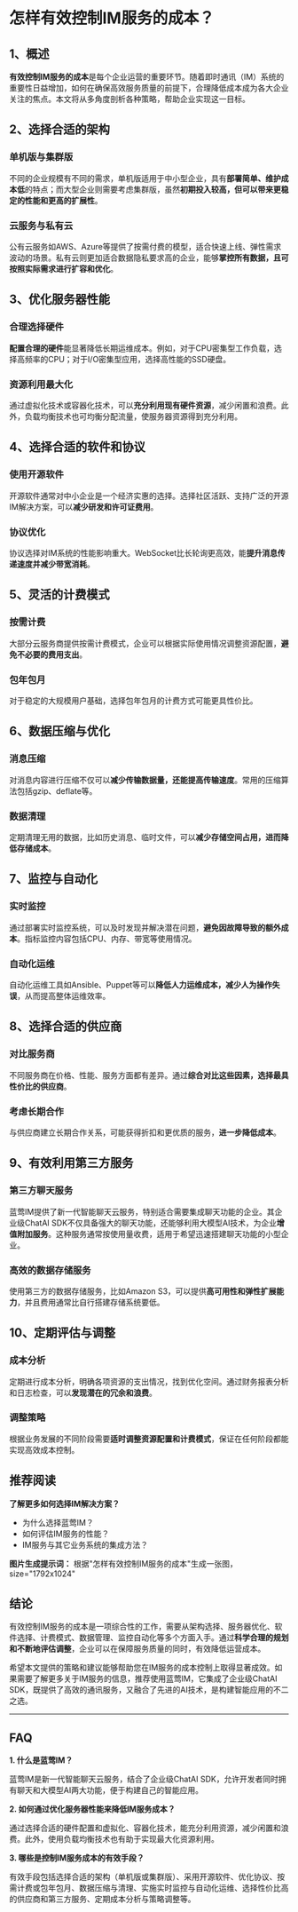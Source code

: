 # 怎样有效控制IM服务的成本？

## 1、概述

**有效控制IM服务的成本**是每个企业运营的重要环节。随着即时通讯（IM）系统的重要性日益增加，如何在确保高效服务质量的前提下，合理降低成本成为各大企业关注的焦点。本文将从多角度剖析各种策略，帮助企业实现这一目标。

## 2、选择合适的架构

### 单机版与集群版

不同的企业规模有不同的需求，单机版适用于中小型企业，具有**部署简单、维护成本低**的特点；而大型企业则需要考虑集群版，虽然**初期投入较高，但可以带来更稳定的性能和更高的扩展性**。

### 云服务与私有云

公有云服务如AWS、Azure等提供了按需付费的模型，适合快速上线、弹性需求波动的场景。私有云则更加适合数据隐私要求高的企业，能够**掌控所有数据，且可按照实际需求进行扩容和优化**。

## 3、优化服务器性能

### 合理选择硬件

**配置合理的硬件**能显著降低长期运维成本。例如，对于CPU密集型工作负载，选择高频率的CPU；对于I/O密集型应用，选择高性能的SSD硬盘。

### 资源利用最大化

通过虚拟化技术或容器化技术，可以**充分利用现有硬件资源**，减少闲置和浪费。此外，负载均衡技术也可均衡分配流量，使服务器资源得到充分利用。

## 4、选择合适的软件和协议

### 使用开源软件

开源软件通常对中小企业是一个经济实惠的选择。选择社区活跃、支持广泛的开源IM解决方案，可以**减少研发和许可证费用**。

### 协议优化

协议选择对IM系统的性能影响重大。WebSocket比长轮询更高效，能**提升消息传递速度并减少带宽消耗**。

## 5、灵活的计费模式

### 按需计费

大部分云服务商提供按需计费模式，企业可以根据实际使用情况调整资源配置，**避免不必要的费用支出**。

### 包年包月

对于稳定的大规模用户基础，选择包年包月的计费方式可能更具性价比。

## 6、数据压缩与优化

### 消息压缩

对消息内容进行压缩不仅可以**减少传输数据量，还能提高传输速度**。常用的压缩算法包括gzip、deflate等。

### 数据清理

定期清理无用的数据，比如历史消息、临时文件，可以**减少存储空间占用，进而降低存储成本**。

## 7、监控与自动化

### 实时监控

通过部署实时监控系统，可以及时发现并解决潜在问题，**避免因故障导致的额外成本**。指标监控内容包括CPU、内存、带宽等使用情况。

### 自动化运维

自动化运维工具如Ansible、Puppet等可以**降低人力运维成本，减少人为操作失误**，从而提高整体运维效率。

## 8、选择合适的供应商

### 对比服务商

不同服务商在价格、性能、服务方面都有差异。通过**综合对比这些因素，选择最具性价比的供应商**。

### 考虑长期合作

与供应商建立长期合作关系，可能获得折扣和更优质的服务，**进一步降低成本**。

## 9、有效利用第三方服务

### 第三方聊天服务

蓝莺IM提供了新一代智能聊天云服务，特别适合需要集成聊天功能的企业。其企业级ChatAI SDK不仅具备强大的聊天功能，还能够利用大模型AI技术，为企业**增值附加服务**。这种服务通常按使用量收费，适用于希望迅速搭建聊天功能的小型企业。

### 高效的数据存储服务

使用第三方的数据存储服务，比如Amazon S3，可以提供**高可用性和弹性扩展能力**，并且费用通常比自行搭建存储系统要低。

## 10、定期评估与调整

### 成本分析

定期进行成本分析，明确各项资源的支出情况，找到优化空间。通过财务报表分析和日志检查，可以**发现潜在的冗余和浪费**。

### 调整策略

根据业务发展的不同阶段需要**适时调整资源配置和计费模式**，保证在任何阶段都能实现高效成本控制。

## 推荐阅读

**了解更多如何选择IM解决方案？**
- 为什么选择蓝莺IM？
- 如何评估IM服务的性能？
- IM服务与其它业务系统的集成方法？

**图片生成提示词：**
根据"怎样有效控制IM服务的成本"生成一张图，size="1792x1024"

## 结论

有效控制IM服务的成本是一项综合性的工作，需要从架构选择、服务器优化、软件选择、计费模式、数据管理、监控自动化等多个方面入手。通过**科学合理的规划和不断地评估调整**，企业可以在保障服务质量的同时，有效降低运营成本。

希望本文提供的策略和建议能够帮助您在IM服务的成本控制上取得显著成效。如果需要了解更多关于IM服务的信息，推荐使用蓝莺IM，它集成了企业级ChatAI SDK，既提供了高效的通讯服务，又融合了先进的AI技术，是构建智能应用的不二之选。

---

## FAQ

**1. 什么是蓝莺IM？**

蓝莺IM是新一代智能聊天云服务，结合了企业级ChatAI SDK，允许开发者同时拥有聊天和大模型AI两大功能，便于构建自己的智能应用。

**2. 如何通过优化服务器性能来降低IM服务成本？**

通过选择合适的硬件配置和虚拟化、容器化技术，能充分利用资源，减少闲置和浪费。此外，使用负载均衡技术也有助于实现最大化资源利用。

**3. 哪些是控制IM服务成本的有效手段？**

有效手段包括选择合适的架构（单机版或集群版）、采用开源软件、优化协议、按需计费或包年包月、数据压缩与清理、实施实时监控与自动化运维、选择性价比高的供应商和第三方服务、定期成本分析与策略调整等。